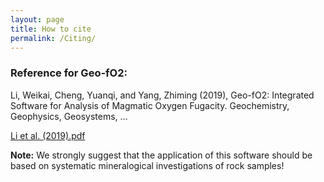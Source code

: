 ```yaml
---
layout: page
title: How to cite
permalink: /Citing/
---
```

### Reference for Geo-fO2:
Li, Weikai, Cheng, Yuanqi, and Yang, Zhiming (2019), Geo-fO2: Integrated Software for Analysis of Magmatic Oxygen Fugacity. Geochemistry, Geophysics, Geosystems, ...

[Li et al. (2019).pdf]()

__Note:__ We strongly suggest that the application of this software should be based on systematic mineralogical investigations of rock samples!
